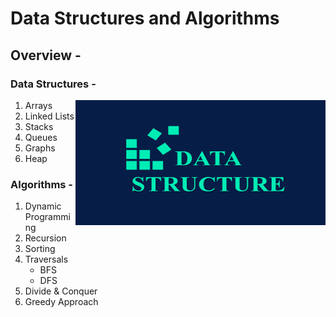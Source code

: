 # Data Structures and Algorithms 

## Overview - 

### Data Structures - 

<img align="right" width="400" height="200" src="https://github.com/vanshsehgal08/Data-Structures-Algorithms/blob/main/data-structure.jpg">

1) Arrays
2) Linked Lists
3) Stacks
4) Queues
5) Graphs
6) Heap


### Algorithms - 
1) Dynamic Programming
2) Recursion
3) Sorting
4) Traversals
      - BFS
      - DFS
5) Divide & Conquer
6) Greedy Approach
